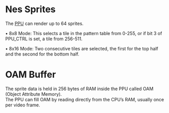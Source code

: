 # Nes Sprites

The [PPU](https://github.com/HudsonSchumaker/Nes-8bit/blob/main/Nes-PPU-Specs.md) can render up to 64 sprites.

• 8x8 Mode: 
This selects a tile in the pattern table from 0-255, or if bit 3 of PPU_CTRL is set, a tile from 256-511.  

• 8x16 Mode: 
Two consecutive tiles are selected, the first for the top half and the second for the bottom half. 

# OAM Buffer
The sprite data is held in 256 bytes of RAM inside the PPU called OAM (Object Attribute Memory). <br>
The PPU can fill OAM  by reading directly from the CPU’s RAM, usually once per video frame.
